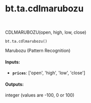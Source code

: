 <div itemscope itemtype="http://developers.google.com/ReferenceObject">
<meta itemprop="name" content="bt.ta.cdlmarubozu" />
<meta itemprop="path" content="Stable" />
</div>

# bt.ta.cdlmarubozu

<!-- Insert buttons and diff -->

<table class="tfo-notebook-buttons tfo-api nocontent" align="left">

</table>



CDLMARUBOZU(open, high, low, close)

<pre class="devsite-click-to-copy prettyprint lang-py tfo-signature-link">
<code>bt.ta.cdlmarubozu()
</code></pre>



<!-- Placeholder for "Used in" -->

Marubozu (Pattern Recognition)

#### Inputs:


* <b>`prices`</b>: ['open', 'high', 'low', 'close']


#### Outputs:

integer (values are -100, 0 or 100)
